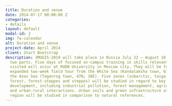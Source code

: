 ```yaml
---
title: Duration and venue
date: 2014-07-17 00:00:00 Z
categories:
- details
layout: default
modal-id: 2
img: fa-calendar
alt: Duration and venue
project-date: April 2014
client: Start Bootstrap
description: 3MUGIS-2019 will take place in Russia July 22 – August 10 and will include
  two parts. Five days of focused on-campus training in skills relevant to the sites
  visited will occur at RUDN University in Moscow city. They will be followed by an
  expanded two-week field tour from the White Sea (Kandalaksha town, 67N; 32E) to
  the Azov Sea (Taganrog town, 47N; 38E). Five zones (subarctic, taiga, deciduous
  forest, forest-steppes and steppes) will be studied in regard to key issues of urban
  development, including industrial pollution, forest management, agricultural development,
  and urban-rural interactions. Urban soils and green infrastructure at each of the
  region will be studied in comparison to natural references.
---
```


